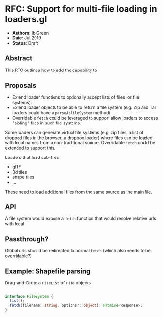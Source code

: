 # RFC: Support for multi-file loading in loaders.gl

- **Authors**: Ib Green
- **Date**: Jul 2019
- **Status**: Draft

## Abstract

This RFC outlines how to add the capability to

## Proposals

- Extend loader functions to optionally accept lists of files (or file systems).
- Extend loader objects to be able to return a file system (e.g. Zip and Tar loaders could have a `parseAsFileSystem` method)
- Overridable `fetch` could be leveraged to support allow loaders to access "sibling" files in such file systems.

Some loaders can generate virtual file systems (e.g. zip files, a list of dropped files in the browser, a dropbox loader) where files can be loaded with local names from a non-traditional source. Overridable `fetch` could be extended to support this.

Loaders that load sub-files

- glTF
- 3d tiles
- shape files
- ...

These need to load additional files from the same source as the main file.

## API

A file system would expose a `fetch` function that would resolve relative urls with local

## Passthrough?

Global urls should be redirected to normal `fetch` (which also needs to be overridable?)

## Example: Shapefile parsing

Drag-and-Drop: a `FileList` of `File` objects.

##

```ts
interface FileSystem {
  list();
  fetch(filename: string, options?: object): Promise<Response>;
}
```
